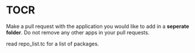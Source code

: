 # TOCR

Make a pull request with the application you would like to add in a **seperate folder**. Do not remove any other apps in your pull requests.

read repo_list.tc for a list of packages.